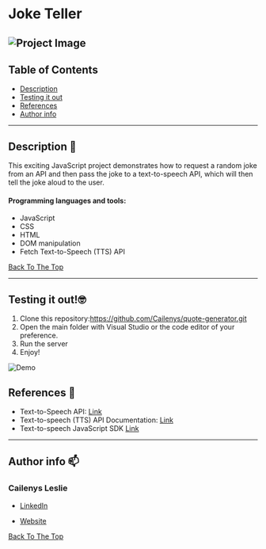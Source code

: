 # Joke Teller
![Project Image](http://cailenysleslie.com/wp-content/uploads/2022/11/robot.gif)
---

## Table of Contents

- [Description](#description)
- [Testing it out](#testing-it-out)
- [References](#references)
- [Author info](#author-info)

---

## Description 📝

This exciting JavaScript project demonstrates how to request a random joke from an API and then pass the joke to a text-to-speech API, which will then tell the joke aloud to the user. 


#### Programming languages and tools:

- JavaScript
- CSS
- HTML
- DOM manipulation
- Fetch Text-to-Speech (TTS) API


[Back To The Top](#Joke-Teller)

---

## Testing it out!🤓

1. Clone this repository:https://github.com/Cailenys/quote-generator.git
2. Open the main folder with Visual Studio or the code editor of your preference.
3. Run the server
4. Enjoy!

![Demo](https://cailenysleslie.com/wp-content/uploads/2022/10/Quote-generator-gif.gif)

## References 📖

- Text-to-Speech API: [Link](https://rapidapi.com/voicerss/api/text-to-speech-1)
- Text-to-speech (TTS) API Documentation: [Link](https://www.voicerss.org/api/)
- Text-to-speech JavaScript SDK [Link](https://www.voicerss.org/sdk/javascript.aspx)


---

## Author info 📫 

### Cailenys Leslie

- [LinkedIn](https://www.linkedin.com/in/cailenysleslie/)

- [Website](https://cailenysleslie.com/)

[Back To The Top](#Joke-Teller)









